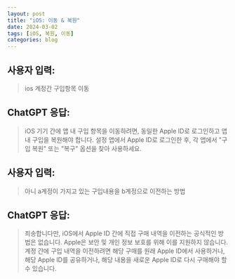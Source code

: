 ```yaml
---
layout: post
title: "iOS: 이동 & 복원"
date: 2024-03-02
tags: [iOS, 복원, 이동]
categories: blog
---
```


## 사용자 입력:
> ios 계정간 구입항목 이동

## ChatGPT 응답:
> iOS 기기 간에 앱 내 구입 항목을 이동하려면, 동일한 Apple ID로 로그인하고 앱 내 구입을 복원해야 합니다. 설정 앱에서 Apple ID로 로그인한 후, 각 앱에서 "구입 복원" 또는 "복구" 옵션을 찾아 사용하세요.

## 사용자 입력:
> 아니 a계정이 가지고 있는 구입내용을 b계정으로 이전하는 방법

## ChatGPT 응답:
> 죄송합니다만, iOS에서 Apple ID 간에 직접 구매 내역을 이전하는 공식적인 방법은 없습니다. Apple은 보안 및 개인 정보 보호를 위해 이를 지원하지 않습니다. 계정 간에 구입 내역을 이전하려면 해당 구매를 원래 Apple ID에서 사용하거나, 해당 Apple ID를 공유하거나, 해당 내용을 새로운 Apple ID로 다시 구매해야 할 수 있습니다.

